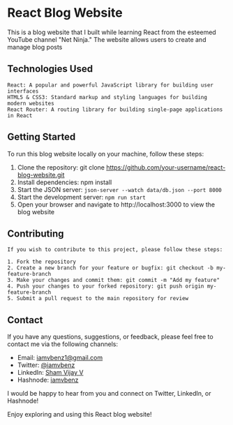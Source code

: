 # React Blog Website

This is a blog website that I built while learning React from the esteemed YouTube channel "Net Ninja." The website allows users to create and manage blog posts

## Technologies Used

    React: A popular and powerful JavaScript library for building user interfaces
    HTML5 & CSS3: Standard markup and styling languages for building modern websites
    React Router: A routing library for building single-page applications in React

## Getting Started

To run this blog website locally on your machine, follow these steps:

   1. Clone the repository: git clone https://github.com/your-username/react-blog-website.git
   2. Install dependencies: npm install
   3. Start the JSON server: `json-server --watch data/db.json --port 8000`
   4. Start the development server: `npm run start`
   5. Open your browser and navigate to http://localhost:3000 to view the blog website

## Contributing

    If you wish to contribute to this project, please follow these steps:

    1. Fork the repository
    2. Create a new branch for your feature or bugfix: git checkout -b my-feature-branch
    3. Make your changes and commit them: git commit -m "Add my feature"
    4. Push your changes to your forked repository: git push origin my-feature-branch
    5. Submit a pull request to the main repository for review

## Contact

If you have any questions, suggestions, or feedback, please feel free to contact me via the following channels:

- Email: [iamvbenz1@gmail.com](mailto:iamvbenz1@gmail.com)
- Twitter: [@iamvbenz](https://mobile.twitter.com/iamvbenz)
- LinkedIn: [Sham Vijay V](https://www.linkedin.com/in/sham-vijay-v-a568a7238/)
- Hashnode: [iamvbenz](https://iamvbenz.hashnode.dev/)

I would be happy to hear from you and connect on Twitter, LinkedIn, or Hashnode!

Enjoy exploring and using this React blog website!
